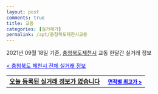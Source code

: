 ```yaml
---
layout: post
comments: true
title: 교동
categories: [실거래가]
permalink: /apt/충청북도제천시교동
---
```


2021년 09월 18일 기준, <a href="/apt/충청북도제천시">충청북도제천시</a> 교동 한달간 실거래 정보

<a style="color: blue;" href="/apt/충청북도제천시">< 충청북도 제천시 전체 실거래 정보</a>
<!---- start ---->
<table>
  <tr>
    <td colspan="4" style="font-weight: bold;"><a href="/apt/충청북도제천시교동{name_without_space}">오늘 등록된 실거래 정보가 없습니다</a> &nbsp;&nbsp;&nbsp; <a style="color: blue; font-size: smaller;" href="/apt/충청북도제천시교동{name_without_space}">면적별 최고가 ></a></td>
  </tr>
    
</table>
<!---- end ---->
    